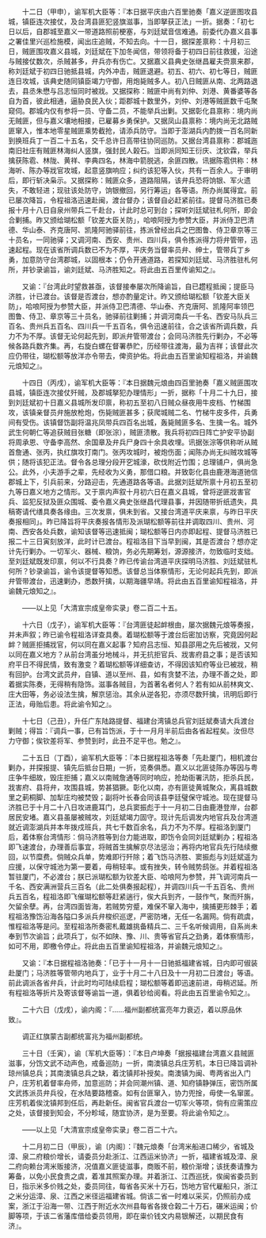 <!-- { "loadSidebar": true } -->
　　十二日（甲申），谕军机大臣等：『本日据平庆由六百里驰奏「嘉义逆匪图攻县城，镇臣连次接仗，及台湾县匪犯竖旗滋事，当即拏获正法」一折。据奏：「初七日以后，自郡城至嘉义一带道路照前梗塞，与刘廷斌音信难通。前委代办嘉义县事之署佳里兴巡检施模，闻出庄追贼，不知去向。十一日，据探差禀称：十月初三日，贼匪围攻嘉义县城，刘廷斌在下加冬闻信，带领将备于初四日前往救援，沿途与贼接仗数次，杀贼甚多，弁兵亦有伤亡。又据嘉义县典史张继昌雇夫赍禀来郡，称刘廷斌于初四日驰抵县城，内外冲击，贼匪退避。初五、初六、初七等日，贼匪连日攻城，该典史随同镇臣竭力守御，用炮毙贼多人。初八日贼匪从南、北两路退去，县丞朱懋与吕志恒同时被戕。又据探称：贼匪中尚有刘仲、刘港、黄番婆等各自为首，彼此相通，逼胁良民入伙；距郡城十数里外，刘仲、刘港等贼匪数千屯聚窥伺。郡城内仅有参将一员、守备二员，不能举兵出剿。又据彰化县禀称：境内尚无贼匪，但与嘉义壤地相接，已雇募乡勇保护。又据凤山县禀称：境内尚无北路贼匪窜入，惟本地零星贼匪乘势截抢，请添兵防守。当即于澎湖兵内酌拨一百名同新到换班兵丁一百二十五名，交千总许日高带往协同巡防。又据台湾县禀称：郡城迤南旧社庄有贼匪林海纠人竖旗，强封民人榖石。当即派同知王衍庆、沈钦霖，举兵擒获陈雹、林陇、黄祥、李典四名，林海中箭脱逃，余匪四散。讯据陈雹供称：林海听、陈办等戕官攻城，起意竖旗响应；纠约该犯等入伙，共有一百余人。于审明后，即行斩决枭示。又据探称：贼匪众多，道路阻隔，该弁兵恐将饷银、军火遗失，不敢轻进；现驻该处防守，饷银撤回，另行筹运」各等语。所办尚属得宜。前已屡次降旨，令程祖洛迅速赴闽，渡台督办；该督自必赶紧前往。提督马济胜已奏报十月十八日自泉州带兵二千赴台，计此时总可到台；探听刘廷斌驻札何所，即会合剿捕。昨又颁给瑚松额「钦差大臣关防」，哈哴阿授为参赞大臣，并派侍卫巴清德、华山泰、齐克唐阿、凯隆阿驰驿前往，拣派曾经出兵之巴图鲁、侍卫章京等三十员名，一同驰驿；又调河南、西安、贵州、四川兵，俱令拣派得力将弁管带，迅速起程。现在该省所调兵数已不为不厚，平庆务当督率员弁、绅士，管带兵丁乡勇，加意防守台湾郡城，以固根本；仍令开通道路，若探知刘廷斌、马济胜驻札何所，并钞录谕旨，谕刘廷斌、马济胜知之。将此由五百里传谕知之』。

　　又谕：『台湾此时望救甚亟，该督接奉屡次所降谕旨，自已趱程抵闽；提臣马济胜，计已渡台。该督是否渡台，想亦酌量定计。昨又颁给瑚松额「钦差大臣关防」，哈哴阿授为参赞大臣，并派侍卫巴清德、华山泰、齐克唐阿、凯隆阿率领巴图鲁、侍卫、章京等三十员名，驰驿前往剿捕；并调河南兵一千名、西安马队兵三百名、贵州兵五百名、四川兵一千五百名，俱令迅速前往，合之该省所调兵数，兵力不为不厚。该督无论何起先到，即派弁管带渡台；会同马济胜先行剿办，不必等候各路兵数齐集。再，右旋白螺在督署恭贮，历经带往渡海，最为吉祥；该督此次应仍带往，瑚松额等放洋亦令带去，俾资护佑。将此由五百里谕知程祖洛，并谕魏元烺知之』。

　　十四日（丙戌），谕军机大臣等：『本日据魏元烺由四百里驰奏「嘉义贼匪围攻县城，镇臣连次接仗歼贼，及郡城拏犯办理情形」一折，据称「十月二十九日，接到刘廷斌初十日嘉义县城所发印禀，称初五至初八日贼众昼夜用牛皮档、竹梯围攻，该镇亲督员弁施放枪炮，伤毙贼匪甚多；获爬城贼二名、竹梯牛皮多件，兵勇间有受伤。该镇督饬副将温兆凤带兵四百名出城，轰毙贼匪多名、生擒一名。城外武生何朝仁等追获贼目张糖（即张淙），贼匪溃散。我兵将初四日阵亡护安平协副将周承恩、守备李高然、余国章及弁兵尸身四十余具收埋。讯据张淙等供称听从贼首詹通、张丙，执红旗攻打南门。张丙攻城时，被炮伤面；闻陈办尚无纠贼攻城等供；随将该犯正法。督令各总理分段开穵城濠，砍伐附近竹围；总理铺户，俱尚急公。此外，小夫游手之辈，先经收为义勇，那借口粮。并致彰化县由鹿港海道驰信郡城上下，引兵前来，分路迎击，先通道路各等语。此据刘廷斌所禀十月初五至初九等日嘉义地方之情形。又于禀内声叙十月初六日在嘉义县城，曾将逆匪戕害官兵、监犯反狱及匪众围城、委令嘉义典史张继昌代理县事，并因随带折纸遗失，具稿寄请代缮具奏各缘由。三次发禀，俱未到省。又接台湾道平庆来禀，与昨日平庆奏报相同」。昨已降旨将平庆奏报各情形及派瑚松额等前往并调取四川、贵州、河南、西安各处兵数，谕知该督等迅速抵闽；瑚松额等日内亦即起程、提督马济胜已报二十三日寅刻放洋，此时计已渡台。程祖洛目下当早到闽，其是否渡台？想亦定计先行剿办。一切军火、器械、粮饷，务必先期筹划，源源接济，勿致临时支绌。至刘廷斌既发印禀，何以不行具奏？昨已传谕台湾道平庆探明马济胜、刘廷斌驻札何所？钞录谕旨，谕令该提督等知悉。该督总当体察情形，无论何起兵先到，即派弁管带渡台，迅速剿办，悉数歼擒，以期海疆早靖。将此由五百里谕知程祖洛，并谕魏元烺知之』。

　　——以上见「大清宣宗成皇帝实录」卷二百二十五。

　　十六日（戊子），谕军机大臣等：『台湾匪徒起衅根由，屡次据魏元烺等奏报，并未声叙；昨已谕令程祖洛详查具奏。着瑚松额等于渡台后密加访察，究竟因何起衅？贼匪拒捕戕官，何以同在嘉义起事？知府吕志恒、知县邵用之先后被戕，又何以同在嘉义地方？从前台湾虽分地械斗，并无抗拒官兵、戕害府县之事；是否该知府平日不得民情，致有激变？着瑚松额等详细查访，不得因该知府等业已被戕，稍有回护。台湾文武员弁，自镇、道以至州、县，如有贪婪不法，办理不善之处，即着据实陈奏，无得稍有隐饰。滋事各贼目，为首著名者何人？若有如从前林爽文、庄大田等，务必设法生擒，解京惩治。其余从逆各犯，亦须尽数歼擒，讯明后即行正法，毋贻后患。将此谕令知之』。

　　十七日（己丑），升任广东陆路提督、福建台湾镇总兵官刘廷斌奏请大兵渡台剿贼；得旨：『调兵一事，已有旨饬派，于十一月月半前后由各省起程矣。汝但尽力守御；俟钦差将军、参赞到时，此丑不足平也。勉之』。

　　二十五日（丁酉），谕军机大臣等：『本日据程祖洛等奏「先赴厦门，相机渡台剿办，并探报提、镇先后抵台日期」一折，览奏俱悉。嘉义以北匪徒陈办等因与粤庄争牛细故，毁庄拒捕；嘉义以南贼詹通等同时响应，抢劫衙署汛防，拒杀兵民，戕害府、县将弁，攻围县城，势甚猖獗。彰化以南，亦有匪徒黄城聚众，离县城数里之莿桐脚、加犁庄均被焚毁；副将叶长春会同该县李廷璧保守城池。现在提督马济胜已于十月二十八日攻进鹿耳门，总兵窦振彪于十一月初二日由鹿港登岸，台郡居民安堵。嘉义县虽屡被贼攻，刘廷斌竭力固守。现计先后调发内地官兵及台湾道就近调澎湖兵并本年拨戍班兵，共七千数百余名，兵力不为不厚。程祖洛到厦门后，着体察台湾情形：倘马济胜等到台力能进取，即饬令会同刘廷斌剿办；程祖洛即飞速渡台，办理善后事宜，将贼首生擒解京尽法惩治；再将内地官兵先行陆续撤回，以节糜费。倘贼众兵单，势难即行歼除；着飞饬马济胜、窦振彪与刘廷斌遥为应援，以保守城池为第一要着，毋稍轻率。或有挫失，转令贼势鸱张。并着程祖洛暂驻厦门，不必渡台；朕已派瑚松额为钦差大臣、哈哴阿为参赞，并飞调河南兵一千名、西安满洲营兵三百名（此二处俱奏报起程），并调四川兵一千五百名、贵州兵五百名，程祖洛即飞催瑚松额等赶紧遄行，俟大兵到齐，一鼓作气，聚而歼旃，欠留余孽。再，台湾四面皆海，若贼势穷蹙，难保不窜入海中，擒捕更形棘手；着程祖洛豫饬沿海各隘口多派兵弁梭织巡逻，严密防堵，无任一名漏网。倘有疏虞，惟程祖洛等是问。至程祖洛所奏密札戴雄挑备精兵二、三千名听候调用，自系尚未奉到节次谕旨；此项兵丁，似不如陕、豫、川、贵等省官兵之劲勇，着体察情形，如可不用，即檄令停止。将此由五百里谕知程祖洛，并谕魏元烺知之』。

　　又谕：『本日据程祖洛驰奏：「已于十一月十一日驰抵福建省城，日内即可俶装赴厦门；马济胜等管带内地兵丁，业于十月二十八日及十一月初二日渡台」等语。前此调派各省弁兵，计此时均可陆续启程；瑚松额等着即迅速前进，毋稍迟延。所有程祖洛等折片及寄该督等谕旨一道，俱着钞给阅看。将此由五百里谕令知之』。

　　二十六日（戊戌），谕内阁：『……福州副都统富亮年力衰迈，着以原品休致』。

　　调正红旗蒙古副都统富兆为福州副都统。

　　三十日（壬寅），谕〔军机大臣等〕：『本日卢坤奏「据报福建台湾嘉义县贼匪滋事，分饬文武不动声色，戒备巡防」一折，南澳镇总兵庄芳机，本日已降旨调补琼州镇总兵；其南澳镇总兵之缺，着沈镇邦补授矣。南澳镇为闽、粤两省出入门户，庄芳机着督率舟师，加意巡防；并会同潮州镇、道、知府镇静弹压，密饬所属文武拣派员弁兵役，在水陆要路稽查。如有台匪窜入，协力兜捦，毋使一名窜匿。庄芳机着俟沈镇邦到任后，再赴新任。闽省官兵渡台一切军火等项，倘有应需策应之处，该督接到知会，不分畛域，随宜协济，是为至要。将此谕令知之』。

　　——以上见「大清宣宗成皇帝实录」卷二百二十六。

　　十二月初二日（甲辰），谕〔内阁〕：『魏元烺奏「台湾米船进口稀少，省城及漳、泉二府粮价增长，请委员分赴浙江、江西运米协济」一折，福建省城及漳、泉二府向赖台湾米贩接济，况值嘉义匪徒滋事，商贩不前，粮价渐增；该抚奏请豫为筹备，以免小民食贵之虞，着准其照案办理。并着浙江、江西巡抚，俟闽省委员到日，指示米多价贱之处，委员同往，每省各买米十万石，饬地方官代雇船只，浙江之米分运漳、泉、江西之米径运福建省城。倘该二省一时难以采买，仍照前办成案，浙江于沿海一带、江西于附近水次州县每省各拨仓榖二十万石，碾米运闽；价脚等项，于该二省藩库借给委员领用，即在粜价钱文内易银解还，以期民食有济』。

